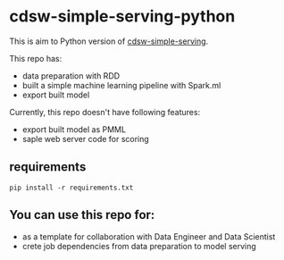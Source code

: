 # cdsw-simple-serving-python

This is aim to Python version of [cdsw-simple-serving](https://github.com/srowen/cdsw-simple-serving).

This repo has:

- data preparation with RDD
- built a simple machine learning pipeline with Spark.ml
- export built model

Currently, this repo doesn't have following features:

- export built model as PMML
- saple web server code for scoring

## requirements

`pip install -r requirements.txt`

## You can use this repo for:

- as a template for collaboration with Data Engineer and Data Scientist
- crete job dependencies from data preparation to model serving
